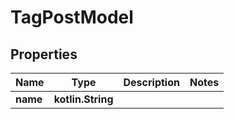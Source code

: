 
# TagPostModel

## Properties
| Name | Type | Description | Notes |
| ------------ | ------------- | ------------- | ------------- |
| **name** | **kotlin.String** |  |  |



